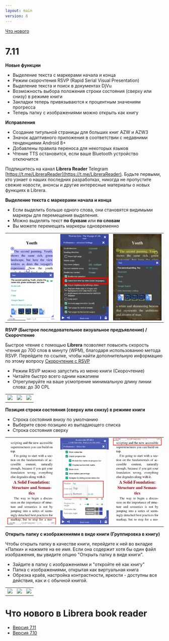 ```yaml
---
layout: main
version: 8
---
```

[Что нового](/wiki/what-is-new/ru)

# 7.11

**Новые функции**

* Выделение текста с маркерами начала и конца
* Режим скорочтения RSVP (Rapid Serial Visual Presentation)
* Выделение текста и поиск в документах DjVu
* Возможность выбора положения строки состояния (сверху или снизу) в режиме книги
* Закладки теперь привязываются к процентным значениям прогресса
* Теперь папку с изображениями можно открыть как книгу

**Исправления**

* Создание титульной страницы для больших книг AZW и AZW3
* Значок адаптивного приложения в соответствии с недавними тенденциями Android 8+
* Добавлены правила переноса для некоторых языков
* Чтение TTS остановится, если ваше Bluetooth устройство отключится

Подпишитесь на канал **Librera Reader** Telegram [https://t.me/LibreraReader](https://t.me/LibreraReader). Будьте первыми, кто узнает о наших последних разработках, никогда не пропустите свежие новости, анонсы и другие интересные материалы о новых функциях в Librera.

**Выделение текста с маркерами начала и конца**

* Если выделить больше одного слова, они становятся видимыми маркеры для перемещения выделения.
* Можно выделять текст **по буквам** или **по словам**
* Вы можете перемещать маркеры одновременно

||||
|-|-|-|
|![](4.png)|![](5.png)|![](6.png)|


**RSVP (Быстрое последовательное визуальное предъявление) / Скорочтение**

Быстрое чтение с помощью **Librera** позволяет повысить скорость чтения до 700 слов в минуту (WPM), благодаря использованию метода RSVP.
Перейдите по ссылке, чтобы найти дополнительную информацию по этому вопросу [Скорочтение с RSVP](/wiki/manual/Rapid-Serial-Visual-Presentation/ru)


* Режим RSVP можно запустить из меню книги (Скорочтение)
* Читайте быстро всего одним нажатием
* Отрегулируйте на ваше усмотрение минимальную длину линии слова: до 30 CPL

||||
|-|-|-|
|![](/wiki/manual/Rapid-Serial-Visual-Presentation/1.png)|![](/wiki/manual/Rapid-Serial-Visual-Presentation/2.png)|![](/wiki/manual/Rapid-Serial-Visual-Presentation/3.png)|

**Позиция строки состояния (сверху или снизу) в режиме книги**

* Строка состояния внизу по умолчанию
* Выберите свою позицию из выпадающего списка
* Строка состояния сверху

||||
|-|-|-|
|![](1.png)|![](2.png)|![](3.png)|


**Открыть папку с изображениями в виде книги (Группировка в книгу)**

Чтобы открыть папку в качестве книги, перейдите к ней во вкладке «Папки» и нажмите на ее имя. Если она содержит хотя бы один файл изображения, вы увидите опцию "Открыть папку в виде книги".


* Зайдите в папку с изображениями и "откройте её как книгу"
* Папка с изображениями, открытая как виртуальная книга
* Обрезка краёв, настройка контрастности, яркости - доступны все действия, как и с обычной книгой.

||||
|-|-|-|
|![](/wiki/manual/Open-Folder-With-Images-As-A-Book/1.png)|![](/wiki/manual/Open-Folder-With-Images-As-A-Book/2.png)|![](/wiki/manual/Open-Folder-With-Images-As-A-Book/3.png)|


# Что нового в Librera book reader

* [Версия 7.11](/wiki/what-is-new/7.11/ru)
* [Версия 7.10](/wiki/what-is-new/7.10/ru)


